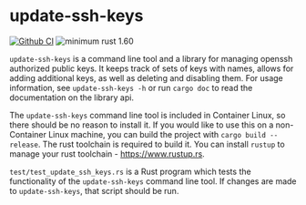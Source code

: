 # update-ssh-keys

[![Github CI](https://github.com/flatcar/update-ssh-keys/actions/workflows/rust.yml/badge.svg)](https://github.com/flatcar/update-ssh-keys/actions)
![minimum rust 1.60](https://img.shields.io/badge/rust-1.60%2B-orange.svg)

`update-ssh-keys` is a command line tool and a library for managing openssh
authorized public keys. It keeps track of sets of keys with names, allows for
adding additional keys, as well as deleting and disabling them. For usage
information, see `update-ssh-keys -h` or run `cargo doc` to read the
documentation on the library api. 

The `update-ssh-keys` command line tool is included in Container Linux, so there
should be no reason to install it. If you would like to use this on a
non-Container Linux machine, you can build the project with `cargo build
--release`. The rust toolchain is required to build it. You can install `rustup`
to manage your rust toolchain - https://www.rustup.rs. 

`test/test_update_ssh_keys.rs` is a Rust program which tests the functionality
of the `update-ssh-keys` command line tool. If changes are made to
`update-ssh-keys`, that script should be run.
